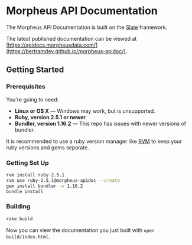 Morpheus API Documentation
========

The Morpheus API Documentation is built on the [Slate](https://github.com/slatedocs/slate) framework. 

The latest published documentation can be viewed at [https://apidocs.morpheusdata.com/](https://bertramdev.github.io/morpheus-apidoc/).


Getting Started
------------------------------

### Prerequisites

You're going to need:

 - **Linux or OS X** — Windows may work, but is unsupported.
 - **Ruby, version 2.5.1 or newer**
 - **Bundler, version 1.16.2** — This repo has issues with newer versions of bundler.

It is recommended to use a ruby version manager like [RVM](https://rvm.io/) to keep your ruby versions and gems separate.

### Getting Set Up

```sh
rvm install ruby-2.5.1
rvm use ruby-2.5.1@morpheus-apidoc --create
gem install bundler -v 1.16.2
bundle install
```

### Building

```sh
rake build
```

Now you can view the documentation you just built with `open build/index.html`.

